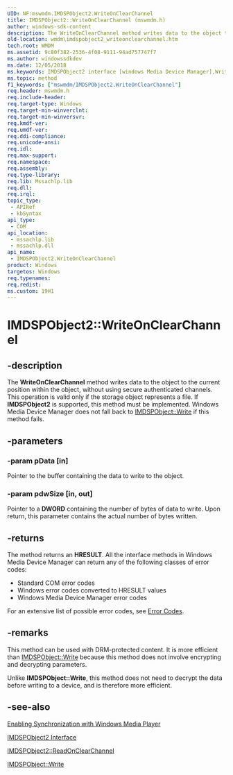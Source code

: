 ```yaml
---
UID: NF:mswmdm.IMDSPObject2.WriteOnClearChannel
title: IMDSPObject2::WriteOnClearChannel (mswmdm.h)
author: windows-sdk-content
description: The WriteOnClearChannel method writes data to the object to the current position within the object, without using secure authenticated channels.
old-location: wmdm\imdspobject2_writeonclearchannel.htm
tech.root: WMDM
ms.assetid: 9c80f382-2536-4f08-9111-94ad757747f7
ms.author: windowssdkdev
ms.date: 12/05/2018
ms.keywords: IMDSPObject2 interface [windows Media Device Manager],WriteOnClearChannel method, IMDSPObject2.WriteOnClearChannel, IMDSPObject2::WriteOnClearChannel, IMDSPObject2WriteOnClearChannel, WriteOnClearChannel, WriteOnClearChannel method [windows Media Device Manager], WriteOnClearChannel method [windows Media Device Manager],IMDSPObject2 interface, mswmdm/IMDSPObject2::WriteOnClearChannel, wmdm.imdspobject2_writeonclearchannel
ms.topic: method
f1_keywords: ["mswmdm/IMDSPObject2.WriteOnClearChannel"]
req.header: mswmdm.h
req.include-header: 
req.target-type: Windows
req.target-min-winverclnt: 
req.target-min-winversvr: 
req.kmdf-ver: 
req.umdf-ver: 
req.ddi-compliance: 
req.unicode-ansi: 
req.idl: 
req.max-support: 
req.namespace: 
req.assembly: 
req.type-library: 
req.lib: Mssachlp.lib
req.dll: 
req.irql: 
topic_type:
 - APIRef
 - kbSyntax
api_type:
 - COM
api_location:
 - mssachlp.lib
 - mssachlp.dll
api_name:
 - IMDSPObject2.WriteOnClearChannel
product: Windows
targetos: Windows
req.typenames: 
req.redist: 
ms.custom: 19H1
---
```


# IMDSPObject2::WriteOnClearChannel


## -description



The <b>WriteOnClearChannel</b> method writes data to the object to the current position within the object, without using secure authenticated channels. This operation is valid only if the storage object represents a file. If <b>IMDSPObject2</b> is supported, this method must be implemented. Windows Media Device Manager does not fall back to <a href="https://docs.microsoft.com/windows/desktop/api/mswmdm/nf-mswmdm-imdspobject-write">IMDSPObject::Write</a> if this method fails.




## -parameters




### -param pData [in]

Pointer to the buffer containing the data to write to the object.


### -param pdwSize [in, out]

Pointer to a <b>DWORD</b> containing the number of bytes of data to write. Upon return, this parameter contains the actual number of bytes written.


## -returns



The method returns an <b>HRESULT</b>. All the interface methods in Windows Media Device Manager can return any of the following classes of error codes:

<ul>
<li>Standard COM error codes </li>
<li>Windows error codes converted to HRESULT values </li>
<li>Windows Media Device Manager error codes </li>
</ul>
For an extensive list of possible error codes, see <a href="https://docs.microsoft.com/windows/desktop/WMDM/error-codes">Error Codes</a>.




## -remarks



This method can be used with DRM-protected content. It is more efficient than <a href="https://docs.microsoft.com/windows/desktop/api/mswmdm/nf-mswmdm-imdspobject-write">IMDSPObject::Write</a> because this method does not involve encrypting and decrypting parameters.

Unlike <b>IMDSPObject::Write</b>, this method does not need to decrypt the data before writing to a device, and is therefore more efficient.




## -see-also




<a href="https://docs.microsoft.com/windows/desktop/WMDM/enabling-synchronization-with-windows-media-player">Enabling Synchronization with Windows Media Player</a>



<a href="https://docs.microsoft.com/windows/desktop/api/mswmdm/nn-mswmdm-imdspobject2">IMDSPObject2 Interface</a>



<a href="https://docs.microsoft.com/windows/desktop/api/mswmdm/nf-mswmdm-imdspobject2-readonclearchannel">IMDSPObject2::ReadOnClearChannel</a>



<a href="https://docs.microsoft.com/windows/desktop/api/mswmdm/nf-mswmdm-imdspobject-write">IMDSPObject::Write</a>
 

 

